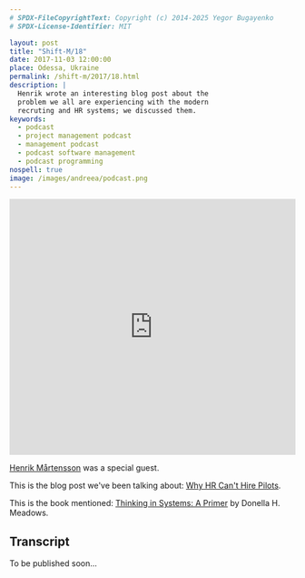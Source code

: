 ```yaml
---
# SPDX-FileCopyrightText: Copyright (c) 2014-2025 Yegor Bugayenko
# SPDX-License-Identifier: MIT

layout: post
title: "Shift-M/18"
date: 2017-11-03 12:00:00
place: Odessa, Ukraine
permalink: /shift-m/2017/18.html
description: |
  Henrik wrote an interesting blog post about the
  problem we all are experiencing with the modern
  recruting and HR systems; we discussed them.
keywords:
  - podcast
  - project management podcast
  - management podcast
  - podcast software management
  - podcast programming
nospell: true
image: /images/andreea/podcast.png
---
```


<iframe width="100%" height="450" scrolling="no" frameborder="no" src="https://w.soundcloud.com/player/?url=https%3A//api.soundcloud.com/tracks/350688076%3Fsecret_token%3Ds-bT8d7&amp;color=%23ff5500&amp;auto_play=false&amp;hide_related=false&amp;show_comments=true&amp;show_user=true&amp;show_reposts=false&amp;show_teaser=true&amp;visual=true"></iframe>

[Henrik Mårtensson](https://www.henrikmartensson.org/HMBMC/Welcome.html)
was a special guest.

This is the blog post we've been talking about:
[Why HR Can't Hire Pilots](https://www.linkedin.com/pulse/why-hr-cant-hire-pilots-henrik-m%C3%A5rtensson/).

This is the book mentioned:
[Thinking in Systems: A Primer](https://amzn.to/2zHEBoO) by Donella H. Meadows.

## Transcript

To be published soon...
